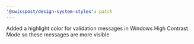 ```yaml
---
'@swisspost/design-system-styles': patch
---
```


Added a highlight color for validation messages in Windows High Contrast Mode so these messages are more visible
